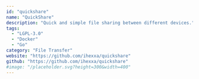 ```yaml
---
id: "quickshare"
name: "QuickShare"
description: "Quick and simple file sharing between different devices."
tags:
  - "LGPL-3.0"
  - "Docker"
  - "Go"
category: "File Transfer"
website: "https://github.com/ihexxa/quickshare"
github: "https://github.com/ihexxa/quickshare"
#image: "/placeholder.svg?height=300&width=400"
---
```


